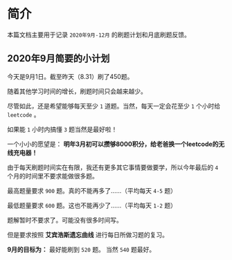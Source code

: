 <!--
 * @Description: 
 * @Author: Hongyang_Yang
 * @Date: 2020-09-01 17:51:09
 * @LastEditors: Hongyang_Yang
 * @LastEditTime: 2020-09-01 18:01:34
-->
# 简介
本篇文档主要用于记录 `2020年9月-12月` 的刷题计划和月底刷题反馈。

## 2020年9月简要的小计划
今天是9月1日。截至昨天（8.31）刷了450题。

随着其他学习时间的增长，刷题时间只会越来越少。

尽管如此，还是希望能够每天至少 `1` 道题。当然，每天一定会花至少 `1` 个小时给 `leetcode` 。

如果能 `1` 小时内搞懂 `3` 题当然是最好啦！

一个小小的愿望是： **明年3月初可以攒够8000积分，给老爸换一个leetcode的无线充电器！**

由于每天刷题时间实在有限，我还有更多其它事情要做要学，所以今年最后的 `4` 个月的时间里不要求能做很多题。 

最高题量要求 `900` 题。真的不能再多了......（平均每天 `4-5` 题）

最低题量要求 `600` 题。这也不能再少了......（平均每天 `1-2` 题）

题解暂时不要求了。可能没有很多时间写。

但是要求按照 **艾宾浩斯遗忘曲线** 进行每日所做习题的复习。

**9月的目标为：** 最好能刷到 `520` 题。 当然 `540` 题最好。
